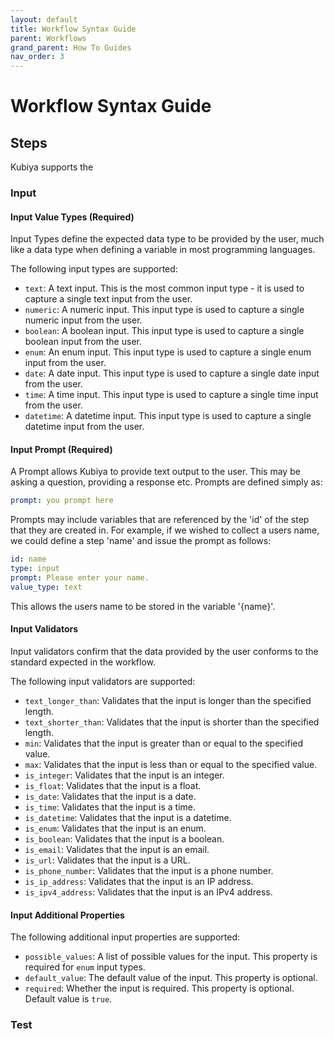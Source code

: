 ```yaml
---
layout: default
title: Workflow Syntax Guide
parent: Workflows
grand_parent: How To Guides
nav_order: 3
---
```

# Workflow Syntax Guide

## Steps



Kubiya supports the 
### Input

#### Input Value Types (Required)

Input Types define the expected data type to be provided by the user, much like a data type when defining a variable in most programming languages.

The following input types are supported:

* `text`: A text input. This is the most common input type - it is used to capture a single text input from the user.
* `numeric`: A numeric input. This input type is used to capture a single numeric input from the user.
* `boolean`: A boolean input. This input type is used to capture a single boolean input from the user.
* `enum`: An enum input. This input type is used to capture a single enum input from the user.
* `date`: A date input. This input type is used to capture a single date input from the user.
* `time`: A time input. This input type is used to capture a single time input from the user.
* `datetime`: A datetime input. This input type is used to capture a single datetime input from the user.

#### Input Prompt (Required)

A Prompt allows Kubiya to provide text output to the user.  This may be asking a question, providing a response etc.  Prompts are defined simply as:

```yaml
prompt: you prompt here
```

Prompts may include variables that are referenced by the 'id' of the step that they are created in.  For example, if we wished to collect a users name, we could define a step 'name' and issue the prompt as follows:

```yaml
id: name
type: input
prompt: Please enter your name.
value_type: text
```

This allows the users name to be stored in the variable '{name}'.




#### Input Validators

Input validators confirm that the data provided by the user conforms to the standard expected in the workflow.

The following input validators are supported:

* `text_longer_than`: Validates that the input is longer than the specified length.
* `text_shorter_than`: Validates that the input is shorter than the specified length.
* `min`: Validates that the input is greater than or equal to the specified value.
* `max`: Validates that the input is less than or equal to the specified value.
* `is_integer`: Validates that the input is an integer.
* `is_float`: Validates that the input is a float.
* `is_date`: Validates that the input is a date.
* `is_time`: Validates that the input is a time.
* `is_datetime`: Validates that the input is a datetime.
* `is_enum`: Validates that the input is an enum.
* `is_boolean`: Validates that the input is a boolean.
* `is_email`: Validates that the input is an email.
* `is_url`: Validates that the input is a URL.
* `is_phone_number`: Validates that the input is a phone number.
* `is_ip_address`: Validates that the input is an IP address.
* `is_ipv4_address`: Validates that the input is an IPv4 address.

#### Input Additional Properties

The following additional input properties are supported:

* `possible_values`: A list of possible values for the input. This property is required for `enum` input types.
* `default_value`: The default value of the input. This property is optional.
* `required`: Whether the input is required. This property is optional. Default value is `true`.

### Test